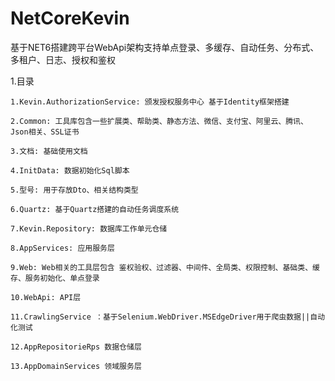 # NetCoreKevin
基于NET6搭建跨平台WebApi架构支持单点登录、多缓存、自动任务、分布式、多租户、日志、授权和鉴权

 1.目录 
 
    1.Kevin.AuthorizationService: 颁发授权服务中心 基于Identity框架搭建

    2.Common: 工具库包含一些扩展类、帮助类、静态方法、微信、支付宝、阿里云、腾讯、Json相关、SSL证书

    3.文档: 基础使用文档

    4.InitData: 数据初始化Sql脚本

    5.型号: 用于存放Dto、相关结构类型

    6.Quartz: 基于Quartz搭建的自动任务调度系统

    7.Kevin.Repository: 数据库工作单元仓储

    8.AppServices: 应用服务层

    9.Web: Web相关的工具层包含 鉴权验权、过滤器、中间件、全局类、权限控制、基础类、缓存、服务初始化、单点登录

    10.WebApi: API层
    
    11.CrawlingService ：基于Selenium.WebDriver.MSEdgeDriver用于爬虫数据||自动化测试
    
    12.AppRepositorieRps 数据仓储层
    
    13.AppDomainServices 领域服务层
